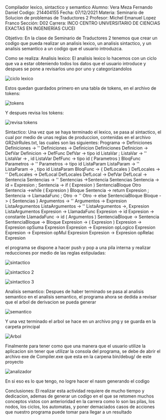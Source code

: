 Compilador lexico, sintactico y semantico
Alumno: Vera Meza Fernando Daniel
Codigo: 214404155
Fecha: 07/12/2021
Materia: Seminario de Solucion de problemas de Traductores 2
Profesor: Michel Emanuel Lopez Franco
Sección: D02
Carrera: INCO
CENTRO UNIVERSITARIO DE CIENCIAS EXACTAS EN INGENIERÍAS CUCEI

Objetivo:
En la clase de Seminario de Traductores 2 tenemos que crear un codigo que pueda realizar un analisis lexico, un analisis sintactico, y un analisis semantico a un codigo que el usuario introduzca.

Como se realiza:
Analisis lexico:
El analisis lexico lo hacemos con un ciclo que va a estar obteniendo todos los datos que el usuario introduce y despues se pone a revisarlos uno por uno y categorizandolos

![ciclo lexico](https://user-images.githubusercontent.com/89429934/145030972-6c0fa97a-ea5b-4ca2-aaca-433b49832d5c.PNG)

Estos quedan guardados primero en una tabla de tokens, en el archivo de tokens:

![tokens](https://user-images.githubusercontent.com/89429934/145031048-26220dd8-ddfd-4be4-9e8d-cea7450613e7.PNG)

Y despues revisa los tokens:

![revisa tokens](https://user-images.githubusercontent.com/89429934/145031068-05bcb387-d989-4860-ad78-2561ca69c379.PNG)


Sintactico:
Una vez que se haya terminado el lexico, se pasa al sintactico, el cual por medio de unas reglas de produccion, contenidas en el archivo GR2slrRules.txt, las cuales son las siguientes:
Programa -> Definiciones
Definiciones -> ''
Definiciones -> Definicion Definiciones
Definicion -> DefVar
Definicion -> DefFunc
DefVar -> tipo id ListaVar ;
ListaVar -> ''
ListaVar -> , id ListaVar
DefFunc -> tipo id ( Parametros ) BloqFunc
Parametros -> ''
Parametros -> tipo id ListaParam
ListaParam -> ''
ListaParam -> , tipo id ListaParam
BloqFunc -> { DefLocales }
DefLocales -> ''
DefLocales -> DefLocal DefLocales
DefLocal -> DefVar
DefLocal -> Sentencia
Sentencias -> ''
Sentencias ->Sentencia Sentencias
Sentencia -> id = Expresion ;
Sentencia -> if ( Expresion ) SentenciaBloque Otro
Sentencia ->while ( Expresion ) Bloque
Sentencia -> return Expresion ;
Sentencia -> LlamadaFunc ;
Otro -> ''
Otro -> else SentenciaBloque
Bloque -> { Sentencias }
Argumentos -> ''
Argumentos -> Expresion ListaArgumentos
ListaArgumentos -> ''
ListaArgumentos ->, Expresion ListaArgumentos
Expresion -> LlamadaFunc
Expresion -> id
Expresion -> constante
LlamadaFunc -> id ( Argumentos )
SentenciaBloque -> Sentencia
SentenciaBloque -> Bloque
Expresion -> ( Expresion )
Expresion -> Expresion opSuma Expresion
Expresion -> Expresion opLogico Expresion
Expresion -> Expresion opMul Expresion
Expresion -> Expresion opRelac Expresion



el programa se dispone a hacer push y pop a una pila interna y realizar reducciones por medio de las reglas estipuladas:

![sintactico](https://user-images.githubusercontent.com/89429934/145031732-50fb636c-9694-4191-aae8-957e52444052.PNG)

![sintactico 2](https://user-images.githubusercontent.com/89429934/145031748-b83e6df6-07cb-4693-a2de-9452963f817e.PNG)

![sintactico 3](https://user-images.githubusercontent.com/89429934/145031764-f2e8403a-a6a9-4d91-ab4e-b36fd2ca2a5d.PNG)



Analisis semantico:
Despues de haber terminado se pasa al analisis semantico
en el analisis semantico, el programa ahora se dedida a revisar que el arbol de derivacion se pueda generar

![semantico](https://user-images.githubusercontent.com/89429934/145032048-a99fdde1-1190-4abc-ba7a-fb51c596bd01.PNG)

Y una vez terminado el arbol se hace en un archivo png y se guarda en la carpeta principal

![Arbol](https://user-images.githubusercontent.com/89429934/145032305-d9e6c54c-d6ff-46d7-a11e-86a9cfbfe4a5.PNG)

Finalmente para tener como que una manera que el usuario utilize la aplicacion sin tener que utilizar la consola del programa, se debe de abrir el archivo exe de Compiler.exe que esta en la carpena bin/debug/ de este proyecto

![analizador](https://user-images.githubusercontent.com/89429934/145032469-18678a1c-27e2-4c8f-a028-598834b192dd.PNG)


En si eso es lo que tengo, no logre hacer el nasm generando el codigo

Conclusiones:
El realizar esta actividad requiere de mucho tiempo y dedicacion, ademas de generar un codigo en el que se retomen muchos conceptos vistos con anterioridad en la carrera como lo son las pilas, los nodos, los ciclos, los automatas, y poner demaciados casos de acciones que nuestro programa puede tomar para llegar a un resultado

